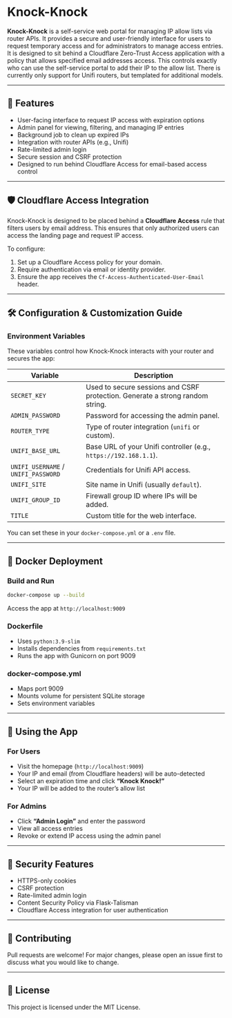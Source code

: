 
# Knock-Knock

**Knock-Knock** is a self-service web portal for managing IP allow lists via router APIs. It provides a secure and user-friendly interface for users to request temporary access and for administrators to manage access entries.
It is designed to sit behind a Cloudflare Zero-Trust Access application with a policy that allows specified email addresses access. This controls exactly who can use the self-service portal to add their IP to the allow list.
There is currently only support for Unifi routers, but templated for additional models.

---

## 🚀 Features
- User-facing interface to request IP access with expiration options
- Admin panel for viewing, filtering, and managing IP entries
- Background job to clean up expired IPs
- Integration with router APIs (e.g., Unifi)
- Rate-limited admin login
- Secure session and CSRF protection
- Designed to run behind Cloudflare Access for email-based access control

---

## 🛡️ Cloudflare Access Integration
Knock-Knock is designed to be placed behind a **Cloudflare Access** rule that filters users by email address. This ensures that only authorized users can access the landing page and request IP access.

To configure:
1. Set up a Cloudflare Access policy for your domain.
2. Require authentication via email or identity provider.
3. Ensure the app receives the `Cf-Access-Authenticated-User-Email` header.

---

## 🛠️ Configuration & Customization Guide

### Environment Variables
These variables control how Knock-Knock interacts with your router and secures the app:

| Variable | Description |
|----------|-------------|
| `SECRET_KEY` | Used to secure sessions and CSRF protection. Generate a strong random string. |
| `ADMIN_PASSWORD` | Password for accessing the admin panel. |
| `ROUTER_TYPE` | Type of router integration (`unifi` or custom). |
| `UNIFI_BASE_URL` | Base URL of your Unifi controller (e.g., `https://192.168.1.1`). |
| `UNIFI_USERNAME` / `UNIFI_PASSWORD` | Credentials for Unifi API access. |
| `UNIFI_SITE` | Site name in Unifi (usually `default`). |
| `UNIFI_GROUP_ID` | Firewall group ID where IPs will be added. |
| `TITLE` | Custom title for the web interface. |

You can set these in your `docker-compose.yml` or a `.env` file.

---

## 🐳 Docker Deployment

### Build and Run
```bash
docker-compose up --build
```

Access the app at `http://localhost:9009`

### Dockerfile
- Uses `python:3.9-slim`
- Installs dependencies from `requirements.txt`
- Runs the app with Gunicorn on port 9009

### docker-compose.yml
- Maps port 9009
- Mounts volume for persistent SQLite storage
- Sets environment variables

---

## 🧭 Using the App

### For Users
- Visit the homepage (`http://localhost:9009`)
- Your IP and email (from Cloudflare headers) will be auto-detected
- Select an expiration time and click **“Knock Knock!”**
- Your IP will be added to the router’s allow list

### For Admins
- Click **“Admin Login”** and enter the password
- View all access entries
- Revoke or extend IP access using the admin panel

---

## 🔐 Security Features
- HTTPS-only cookies
- CSRF protection
- Rate-limited admin login
- Content Security Policy via Flask-Talisman
- Cloudflare Access integration for user authentication

---

## 🤝 Contributing
Pull requests are welcome! For major changes, please open an issue first to discuss what you would like to change.

---

## 📄 License
This project is licensed under the MIT License.
